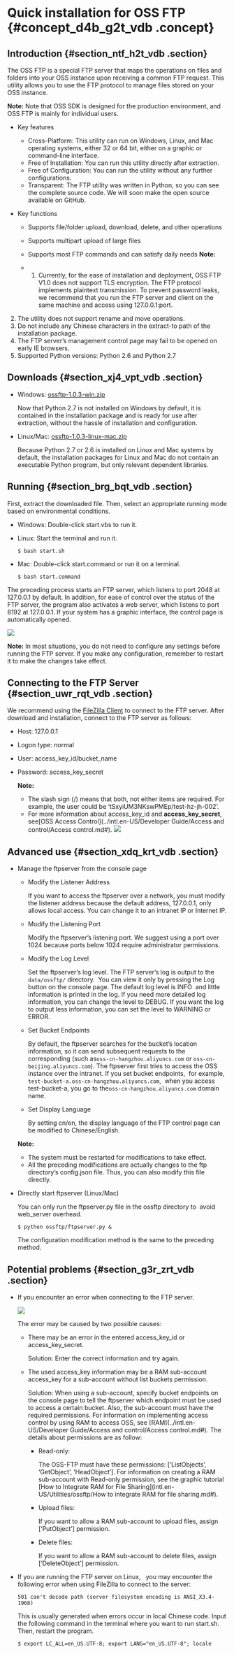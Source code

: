 # Quick installation for OSS FTP {#concept_d4b_g2t_vdb .concept}

## Introduction {#section_ntf_h2t_vdb .section}

The OSS FTP is a special FTP server that maps the operations on files and folders into your OSS instance upon receiving a common FTP request. This utility allows you to use the FTP protocol to manage files stored on your OSS instance.

**Note:** Note that OSS SDK is designed for the production environment, and OSS FTP is mainly for individual users.

-   Key features
    -   Cross-Platform: This utility can run on Windows, Linux, and Mac operating systems, either 32 or 64 bit, either on a graphic or command-line interface.
    -   Free of Installation: You can run this utility directly after extraction.
    -   Free of Configuration: You can run the utility without any further configurations.
    -   Transparent: The FTP utility was written in Python, so you can see the complete source code. We will soon make the open source available on GitHub.
-   Key functions

    -   Supports file/folder upload, download, delete, and other operations
    -   Supports multipart upload of large files
    -   Supports most FTP commands and can satisfy daily needs
    **Note:** 

    -   1.  Currently, for the ease of installation and deployment, OSS FTP V1.0 does not support TLS encryption. The FTP protocol implements plaintext transmission. To prevent password leaks, we recommend that you run the FTP server and client on the same machine and access using 127.0.0.1:port.
2.  The utility does not support rename and move operations.
3.  Do not include any Chinese characters in the extract-to path of the installation package.
4.  The FTP server’s management control page may fail to be opened on early IE browsers.
5.  Supported Python versions: Python 2.6 and Python 2.7

## Downloads {#section_xj4_vpt_vdb .section}

-   Windows: [ossftp-1.0.3-win.zip](http://docs-aliyun.cn-hangzhou.oss.aliyun-inc.com/assets/attach/32190/cn_zh/1523339970008/ossftp-1.0.3-win.zip?spm=a2c4g.11186623.2.4.bqHidZ&file=ossftp-1.0.3-win.zip)

    Now that Python 2.7 is not installed on Windows by default, it is contained in the installation package and is ready for use after extraction, without the hassle of installation and configuration.

-   Linux/Mac: [ossftp-1.0.3-linux-mac.zip](http://docs-aliyun.cn-hangzhou.oss.aliyun-inc.com/assets/attach/32190/cn_zh/1523340041580/ossftp-1.0.3-linux-mac.zip?spm=a2c4g.11186623.2.5.bqHidZ&file=ossftp-1.0.3-linux-mac.zip)

    Because Python 2.7 or 2.6 is installed on Linux and Mac systems by default, the installation packages for Linux and Mac do not contain an executable Python program, but only relevant dependent libraries.


## Running {#section_brg_bqt_vdb .section}

First, extract the downloaded file. Then, select an appropriate running mode based on environmental conditions.

-   Windows: Double-click start.vbs to run it.
-   Linux: Start the terminal and run it.

    ```
    $ bash start.sh
    ```

-   Mac: Double-click start.command or run it on a terminal.

    ```
    $ bash start.command
    ```


The preceding process starts an FTP server, which listens to port 2048 at 127.0.0.1 by default. In addition, for ease of control over the status of the FTP server, the program also activates a web server, which listens to port 8192 at 127.0.0.1. If your system has a graphic interface, the control page is automatically opened.

![](images/2519_en-US.jpg)

**Note:** In most situations, you do not need to configure any settings before running the FTP server. If you make any configuration, remember to restart it to make the changes take effect.

## Connecting to the FTP Server {#section_uwr_rqt_vdb .section}

We recommend using the [FileZilla Client](https://filezilla-project.org/?spm=a2c4g.11186623.2.6.bqHidZ) to connect to the FTP server. After download and installation, connect to the FTP server as follows:

-   Host: 127.0.0.1
-   Logon type: normal
-   User: access\_key\_id/bucket\_name
-   Password: access\_key\_secret

    **Note:** 

    -   The slash sign \(/\) means that both, not either items are required. For example, the user could be ‘tSxyiUM3NKswPMEp/test-hz-jh-002’.
    -   For more information about access\_key\_id and **access\_key\_secret**, see[OSS Access Control](../intl.en-US/Developer Guide/Access and control/Access control.md#).
    ![](images/2520_en-US.png)


## Advanced use {#section_xdq_krt_vdb .section}

-   Manage the ftpserver from the console page

    -   Modify the Listener Address

        If you want to access the ftpserver over a network, you must modify the listener address because the default address, 127.0.0.1, only allows local access. You can change it to an intranet IP or Internet IP.

    -   Modify the Listening Port 

        Modify the ftpserver’s listening port. We suggest using a port over 1024 because ports below 1024 require administrator permissions.

    -   Modify the Log Level

        Set the ftpserver’s log level. The FTP server’s log is output to the `data/ossftp/` directory.  You can view it only by pressing the Log button on the console page. The default log level is INFO  and little information is printed in the log. If you need more detailed log information, you can change the level to DEBUG. If you want the log to output less information, you can set the level to WARNING or ERROR.

    -   Set Bucket Endpoints

        By default, the ftpserver searches for the bucket’s location information, so it can send subsequent requests to the corresponding \(such as`oss-cn-hangzhou.aliyuncs.com` or `oss-cn-beijing.aliyuncs.com`\). The ftpserver first tries to access the OSS instance over the intranet. If you set bucket endpoints,  for example, `test-bucket-a.oss-cn-hangzhou.aliyuncs.com`,  when you access test-bucket-a, you go to the`oss-cn-hangzhou.aliyuncs.com` domain name.

    -   Set Display Language 

        By setting cn/en, the display language of the FTP control page can be modified to Chinese/English.

    **Note:** 

    -   The system must be restarted for modifications to take effect.
    -   All the preceding modifications are actually changes to the ftp directory’s config.json file. Thus, you can also modify this file directly.
-   Directly start ftpserver \(Linux/Mac\)

    You can only run the ftpserver.py file in the ossftp directory to  avoid web\_server overhead.

    ```
    $ python ossftp/ftpserver.py &
    ```

    The configuration modification method is the same to the preceding method.


## Potential problems {#section_g3r_zrt_vdb .section}

-   If you encounter an error when connecting to the FTP server.

    ![](images/2521_en-US.png)

    The error may be caused by two possible causes:

    -   There may be an error in the entered access\_key\_id or access\_key\_secret.

        Solution: Enter the correct information and try again.

    -   The used access\_key information may be a RAM sub-account access\_key for a sub-account without list buckets permission.

        Solution: When using a sub-account, specify bucket endpoints on the console page to tell the ftpserver which endpoint must be used to access a certain bucket. Also, the sub-account must have the required permissions. For information on implementing access control by using RAM to access OSS, see [RAM](../intl.en-US/Developer Guide/Access and control/Access control.md#). The details about permissions are as follow:

        -   Read-only: 

            The OSS-FTP must have these permissions: \[‘ListObjects’, ‘GetObject’, ‘HeadObject’\]. For information on creating a RAM sub-account with Read-only permission, see the graphic tutorial [How to Integrate RAM for File Sharing](intl.en-US/Utilities/ossftp/How to integrate RAM for file sharing.md#).

        -   Upload files: 

            If you want to allow a RAM sub-account to upload files, assign \[‘PutObject’\] permission.

        -   Delete files: 

            If you want to allow a RAM sub-account to delete files, assign \[‘DeleteObject’\] permission.

-   If you are running the FTP server on Linux,   you may encounter the following error when using FileZilla to connect to the server:

    ```
    501 can't decode path (server filesystem encoding is ANSI_X3.4-1968)
    ```

    This is usually generated when errors occur in local Chinese code. Input the following command in the terminal where you want to run start.sh. Then, restart the program.

    ```
    $ export LC_ALL=en_US.UTF-8; export LANG="en_US.UTF-8"; locale
    ```


